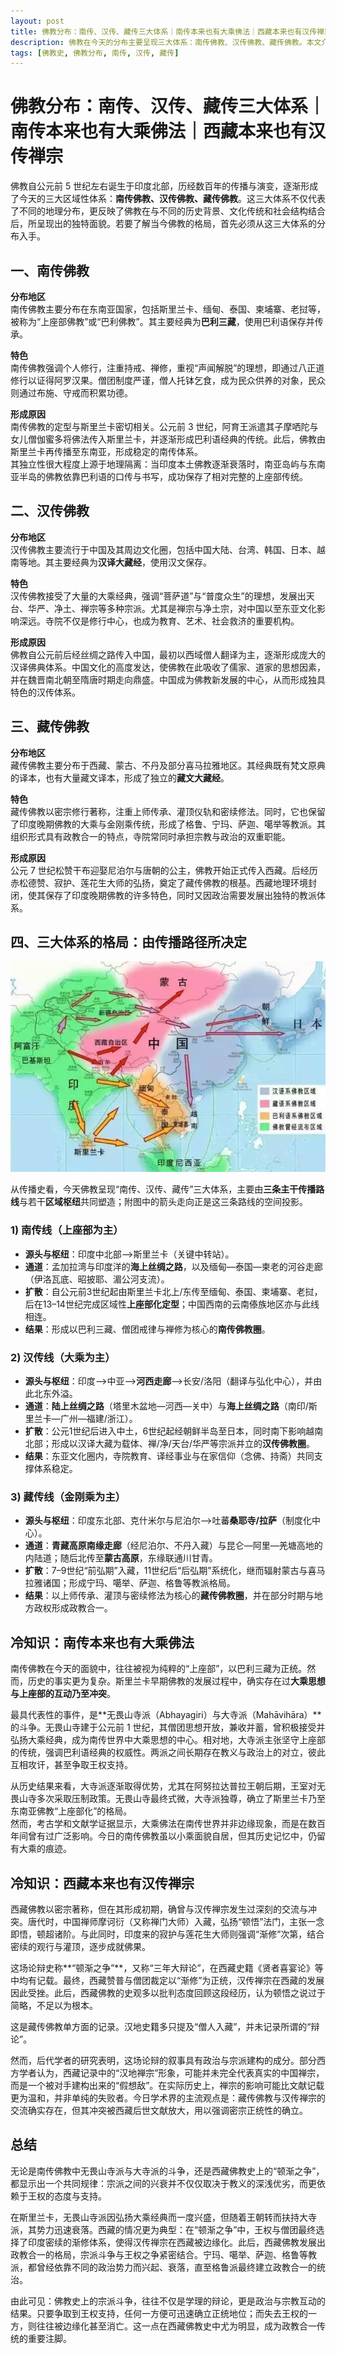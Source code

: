 ```yaml
---
layout: post
title: 佛教分布：南传、汉传、藏传三大体系｜南传本来也有大乘佛法｜西藏本来也有汉传禅宗 
description: 佛教在今天的分布主要呈现三大体系：南传佛教、汉传佛教、藏传佛教。本文介绍三大体系的分布与特色，并补充说明南传佛教与大乘的关系，以及西藏佛教与汉传禅宗的交锋。
tags: [佛教史, 佛教分布, 南传, 汉传, 藏传]
---
```


# 佛教分布：南传、汉传、藏传三大体系｜南传本来也有大乘佛法｜西藏本来也有汉传禅宗

佛教自公元前 5 世纪左右诞生于印度北部，历经数百年的传播与演变，逐渐形成了今天的三大区域性体系：**南传佛教、汉传佛教、藏传佛教**。这三大体系不仅代表了不同的地理分布，更反映了佛教在与不同的历史背景、文化传统和社会结构结合后，所呈现出的独特面貌。若要了解当今佛教的格局，首先必须从这三大体系的分布入手。

## 一、南传佛教

**分布地区**  
南传佛教主要分布在东南亚国家，包括斯里兰卡、缅甸、泰国、柬埔寨、老挝等，被称为“上座部佛教”或“巴利佛教”。其主要经典为**巴利三藏**，使用巴利语保存并传承。

**特色**  
南传佛教强调个人修行，注重持戒、禅修，重视“声闻解脱”的理想，即通过八正道修行以证得阿罗汉果。僧团制度严谨，僧人托钵乞食，成为民众供养的对象，民众则通过布施、守戒而积累功德。

**形成原因**  
南传佛教的定型与斯里兰卡密切相关。公元前 3 世纪，阿育王派遣其子摩哂陀与女儿僧伽蜜多将佛法传入斯里兰卡，并逐渐形成巴利语经典的传统。此后，佛教由斯里兰卡再传播至东南亚，形成稳定的南传体系。  
其独立性很大程度上源于地理隔离：当印度本土佛教逐渐衰落时，南亚岛屿与东南亚半岛的佛教依靠巴利语的口传与书写，成功保存了相对完整的上座部传统。

## 二、汉传佛教

**分布地区**  
汉传佛教主要流行于中国及其周边文化圈，包括中国大陆、台湾、韩国、日本、越南等地。其主要经典为**汉译大藏经**，使用汉文保存。

**特色**  
汉传佛教接受了大量的大乘经典，强调“菩萨道”与“普度众生”的理想，发展出天台、华严、净土、禅宗等多种宗派。尤其是禅宗与净土宗，对中国以至东亚文化影响深远。寺院不仅是修行中心，也成为教育、艺术、社会救济的重要机构。

**形成原因**  
佛教自公元前后经丝绸之路传入中国，最初以西域僧人翻译为主，逐渐形成庞大的汉译佛典体系。中国文化的高度发达，使佛教在此吸收了儒家、道家的思想因素，并在魏晋南北朝至隋唐时期走向鼎盛。中国成为佛教新发展的中心，从而形成独具特色的汉传体系。

## 三、藏传佛教

**分布地区**  
藏传佛教主要分布于西藏、蒙古、不丹及部分喜马拉雅地区。其经典既有梵文原典的译本，也有大量藏文译本，形成了独立的**藏文大藏经**。

**特色**  
藏传佛教以密宗修行著称，注重上师传承、灌顶仪轨和密续修法。同时，它也保留了印度晚期佛教的大乘与金刚乘传统，形成了格鲁、宁玛、萨迦、噶举等教派。其组织形式具有政教合一的特点，寺院常同时承担宗教与政治的双重职能。

**形成原因**  
公元 7 世纪松赞干布迎娶尼泊尔与唐朝的公主，佛教开始正式传入西藏。后经历赤松德赞、寂护、莲花生大师的弘扬，奠定了藏传佛教的根基。西藏地理环境封闭，使其保存了印度晚期佛教的许多特色，同时又因政治需要发展出独特的教派体系。


## 四、三大体系的格局：由传播路径所决定

![](../images/2025-09-26-16-53-22.png)

从传播史看，今天佛教呈现“南传、汉传、藏传”三大体系，主要由**三条主干传播路线**与若干**区域枢纽**共同塑造；附图中的箭头走向正是这三条路线的空间投影。

### 1) 南传线（上座部为主）

* **源头与枢纽**：印度中北部—>斯里兰卡（关键中转站）。
* **通道**：孟加拉湾与印度洋的**海上丝绸之路**，以及缅甸—泰国—柬老的河谷走廊（伊洛瓦底、昭披耶、湄公河支流）。
* **扩散**：自公元前3世纪起由斯里兰卡北上/东传至缅甸、泰国、柬埔寨、老挝，后在13–14世纪完成区域性**上座部化定型**；中国西南的云南傣族地区亦与此线相连。
* **结果**：形成以巴利三藏、僧团戒律与禅修为核心的**南传佛教圈**。

### 2) 汉传线（大乘为主）

* **源头与枢纽**：印度—>中亚—>**河西走廊**—>长安/洛阳（翻译与弘化中心），并由此北东外溢。
* **通道**：**陆上丝绸之路**（塔里木盆地—河西—关中）与**海上丝绸之路**（南印/斯里兰卡—广州—福建/浙江）。
* **扩散**：公元1世纪后进入中土，6世纪起经朝鲜半岛至日本，同时南下影响越南北部；形成以汉译大藏为载体、禅/净/天台/华严等宗派并立的**汉传佛教圈**。
* **结果**：东亚文化圈内，寺院教育、译经事业与在家信仰（念佛、持斋）共同支撑体系稳定。

### 3) 藏传线（金刚乘为主）

* **源头与枢纽**：印度东北部、克什米尔与尼泊尔—>吐蕃**桑耶寺/拉萨**（制度化中心）。
* **通道**：**青藏高原南缘走廊**（经尼泊尔、不丹入藏）与昆仑—阿里—羌塘高地的内陆道；随后北传至**蒙古高原**，东缘联通川甘青。
* **扩散**：7–9世纪“前弘期”入藏，11世纪后“后弘期”系统化，继而辐射蒙古与喜马拉雅诸国；形成宁玛、噶举、萨迦、格鲁等教派格局。
* **结果**：以上师传承、灌顶与密续修法为核心的**藏传佛教圈**，并在部分时期与地方政权形成政教合一。


## 冷知识：南传本来也有大乘佛法  

南传佛教在今天的面貌中，往往被视为纯粹的“上座部”，以巴利三藏为正统。然而，历史的事实更为复杂。斯里兰卡早期佛教的发展过程中，确实存在过**大乘思想与上座部的互动乃至冲突**。  

最具代表性的事件，是**无畏山寺派（Abhayagiri）与大寺派（Mahāvihāra）**的斗争。无畏山寺建于公元前 1 世纪，其僧团思想开放，兼收并蓄，曾积极接受并弘扬大乘经典，成为南传世界中大乘思想的中心。相对地，大寺派主张坚守上座部的传统，强调巴利语经典的权威性。两派之间长期存在教义与政治上的对立，彼此互相攻讦，甚至争取王权支持。  

从历史结果来看，大寺派逐渐取得优势，尤其在阿努拉达普拉王朝后期，王室对无畏山寺多次采取压制政策。无畏山寺最终式微，大寺派独尊，确立了斯里兰卡乃至东南亚佛教“上座部化”的格局。  
然而，考古学和文献学证据显示，大乘佛法在南传世界并非边缘现象，而是在数百年间曾有过广泛影响。今日的南传佛教虽以小乘面貌自居，但其历史记忆中，仍留有大乘的痕迹。  

## 冷知识：西藏本来也有汉传禅宗  

西藏佛教以密宗著称，但在其形成初期，确曾与汉传禅宗发生过深刻的交流与冲突。唐代时，中国禅师摩诃衍（又称禅门大师）入藏，弘扬“顿悟”法门，主张一念即悟，顿超诸阶。与此同时，印度来的寂护与莲花生大师则强调“渐修”次第，结合密续的观行与灌顶，逐步成就佛果。  

这场论辩史称**“顿渐之争”**，又称“三年大辩论”，在西藏史籍《贤者喜宴论》等中均有记载。最终，西藏赞普与僧团裁定以“渐修”为正统，汉传禅宗在西藏的发展因此受挫。此后，西藏佛教的史观多以批判态度回顾这段经历，认为顿悟之说过于简略，不足以为根本。

这是藏传佛教单方面的记录。汉地史籍多只提及“僧人入藏”，并未记录所谓的“辩论”。

然而，后代学者的研究表明，这场论辩的叙事具有政治与宗派建构的成分。部分西方学者认为，西藏记录中的“汉地禅宗”形象，可能并未完全代表真实的中国禅宗，而是一个被对手建构出来的“假想敌”。在实际历史上，禅宗的影响可能比文献记载更为温和，并非单纯的失败者。今日学术界的主流观点是：藏传佛教与汉传禅宗的交流确实存在，但其冲突被西藏后世文献放大，用以强调密宗正统性的确立。  

## 总结

无论是南传佛教中无畏山寺派与大寺派的斗争，还是西藏佛教史上的“顿渐之争”，都显示出一个共同规律：宗派之间的兴衰并不仅仅取决于教义的深浅优劣，而更依赖于王权的态度与支持。

在斯里兰卡，无畏山寺派因弘扬大乘经典而一度兴盛，但随着王朝转而扶持大寺派，其势力迅速衰落。西藏的情况更为典型：在“顿渐之争”中，王权与僧团最终选择了印度密续的渐修体系，使得汉传禅宗在西藏被边缘化。此后，西藏佛教发展出政教合一的格局，宗派斗争与王权之争紧密结合。宁玛、噶举、萨迦、格鲁等教派，都曾经依靠不同的政治势力而兴起、衰落，直至格鲁派最终建立政教合一的统治。

由此可见：佛教史上的宗派斗争，往往不仅是学理的辩论，更是政治与宗教互动的结果。只要争取到王权支持，任何一方便可迅速确立正统地位；而失去王权的一方，则往往被边缘化甚至消亡。这一点在西藏佛教史中尤为明显，成为政教合一传统的重要注脚。

